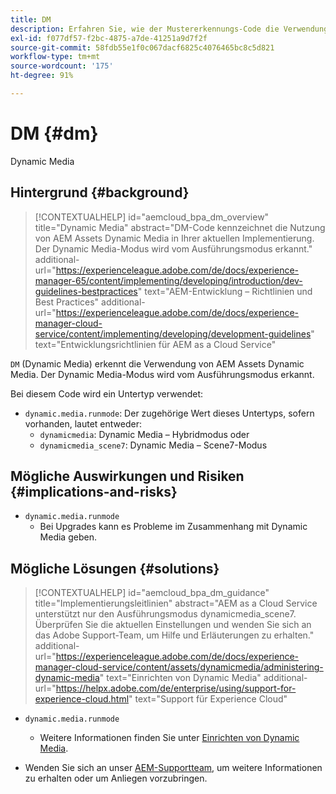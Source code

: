```yaml
---
title: DM
description: Erfahren Sie, wie der Mustererkennungs-Code die Verwendung von AEM Assets – Dynamic Media identifiziert.
exl-id: f077df57-f2bc-4875-a7de-41251a9d7f2f
source-git-commit: 58fdb55e1f0c067dacf6825c4076465bc8c5d821
workflow-type: tm+mt
source-wordcount: '175'
ht-degree: 91%

---
```


# DM {#dm}

Dynamic Media

## Hintergrund {#background}

>[!CONTEXTUALHELP]
>id="aemcloud_bpa_dm_overview"
>title="Dynamic Media"
>abstract="DM-Code kennzeichnet die Nutzung von AEM Assets Dynamic Media in Ihrer aktuellen Implementierung. Der Dynamic Media-Modus wird vom Ausführungsmodus erkannt."
>additional-url="https://experienceleague.adobe.com/de/docs/experience-manager-65/content/implementing/developing/introduction/dev-guidelines-bestpractices" text="AEM-Entwicklung – Richtlinien und Best Practices"
>additional-url="https://experienceleague.adobe.com/de/docs/experience-manager-cloud-service/content/implementing/developing/development-guidelines" text="Entwicklungsrichtlinien für AEM as a Cloud Service"

`DM` (Dynamic Media) erkennt die Verwendung von AEM Assets Dynamic Media. Der Dynamic Media-Modus wird vom Ausführungsmodus erkannt.

Bei diesem Code wird ein Untertyp verwendet:

* `dynamic.media.runmode`: Der zugehörige Wert dieses Untertyps, sofern vorhanden, lautet entweder:
   * `dynamicmedia`: Dynamic Media – Hybridmodus oder
   * `dynamicmedia_scene7`: Dynamic Media – Scene7-Modus

## Mögliche Auswirkungen und Risiken {#implications-and-risks}

* `dynamic.media.runmode`
   * Bei Upgrades kann es Probleme im Zusammenhang mit Dynamic Media geben.

## Mögliche Lösungen {#solutions}

>[!CONTEXTUALHELP]
>id="aemcloud_bpa_dm_guidance"
>title="Implementierungsleitlinien"
>abstract="AEM as a Cloud Service unterstützt nur den Ausführungsmodus dynamicmedia_scene7. Überprüfen Sie die aktuellen Einstellungen und wenden Sie sich an das Adobe Support-Team, um Hilfe und Erläuterungen zu erhalten."
>additional-url="https://experienceleague.adobe.com/de/docs/experience-manager-cloud-service/content/assets/dynamicmedia/administering-dynamic-media" text="Einrichten von Dynamic Media"
>additional-url="https://helpx.adobe.com/de/enterprise/using/support-for-experience-cloud.html" text="Support für Experience Cloud"


* `dynamic.media.runmode`
   * Weitere Informationen finden Sie unter [Einrichten von Dynamic Media](https://experienceleague.adobe.com/de/docs/experience-manager-cloud-service/content/assets/dynamicmedia/administering-dynamic-media).

* Wenden Sie sich an unser [AEM-Supportteam](https://helpx.adobe.com/de/enterprise/using/support-for-experience-cloud.html), um weitere Informationen zu erhalten oder um Anliegen vorzubringen.
